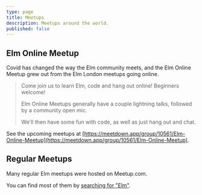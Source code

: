 ```yaml
---
type: page
title: Meetups
description: Meetups around the world.
published: false
---
```



## Elm Online Meetup

Covid has changed the way the Elm community meets, and the Elm Online Meetup grew out from the Elm London meetups going online.

> Come join us to learn Elm, code and hang out online! Beginners welcome!
>
> Elm Online Meetups generally have a couple lightning talks, followed by a community open mic.
>
> We'll then have some fun with code, as well as just hang out and chat.

See the upcoming meetups at [https://meetdown.app/group/10561/Elm-Online-Meetup](https://meetdown.app/group/10561/Elm-Online-Meetup).



## Regular Meetups

Many regular Elm meetups were hosted on Meetup.com.

You can find most of them by [searching for "Elm"](@TODO).
